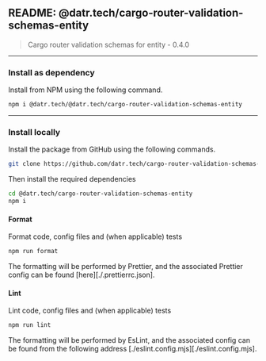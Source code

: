 ## README: @datr.tech/cargo-router-validation-schemas-entity

> Cargo router validation schemas for entity - 0.4.0
---

### Install as dependency

Install from NPM using the following command.

```bash
npm i @datr.tech/@datr.tech/cargo-router-validation-schemas-entity
```
---

### Install locally

Install the package from GitHub using the following commands.

```bash
git clone https://github.com/datr.tech/cargo-router-validation-schemas-entity.git
```

Then install the required dependencies

```bash
cd @datr.tech/cargo-router-validation-schemas-entity
npm i
```
#### Format

Format code, config files and (when applicable) tests

```bash
npm run format
```

The formatting will be performed by Prettier, and the associated Prettier config can be found [here][./.prettierrc.json].

#### Lint

Lint code, config files and (when applicable) tests

```bash
npm run lint
```

The formatting will be performed by EsLint, and the associated config can be found from the following address [./eslint.config.mjs][./eslint.config.mjs].

